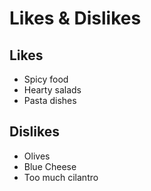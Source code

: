 # Likes &amp; Dislikes

## Likes
- Spicy food
- Hearty salads
- Pasta dishes

## Dislikes
- Olives
- Blue Cheese
- Too much cilantro